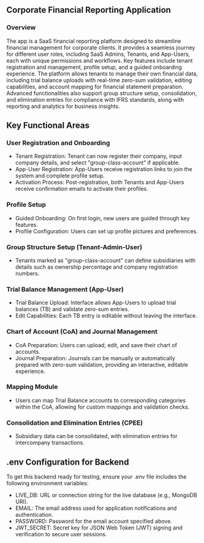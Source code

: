 ## Corporate Financial Reporting Application

### Overview
The app is a SaaS financial reporting platform designed to streamline financial management for corporate clients. It provides a seamless journey for different user roles, including SaaS Admins, Tenants, and App-Users, each with unique permissions and workflows. Key features include tenant registration and management, profile setup, and a guided onboarding experience. The platform allows tenants to manage their own financial data, including trial balance uploads with real-time zero-sum validation, editing capabilities, and account mapping for financial statement preparation. Advanced functionalities also support group structure setup, consolidation, and elimination entries for compliance with IFRS standards, along with reporting and analytics for business insights.

## Key Functional Areas
### User Registration and Onboarding

- Tenant Registration: Tenant can now register their company, input company details, and select "group-class-account" if applicable.
- App-User Registration: App-Users receive registration links to join the system and complete profile setup.
- Activation Process: Post-registration, both Tenants and App-Users receive confirmation emails to activate their profiles.

### Profile Setup

- Guided Onboarding: On first login, new users are guided through key features.
- Profile Configuration: Users can set up profile pictures and preferences.

### Group Structure Setup (Tenant-Admin-User)
- Tenants marked as "group-class-account" can define subsidiaries with details such as ownership percentage and company registration numbers.

### Trial Balance Management (App-User)
- Trial Balance Upload: Interface allows App-Users to upload trial balances (TB) and validate zero-sum entries.
- Edit Capabilities: Each TB entry is editable without leaving the interface.

### Chart of Account (CoA) and Journal Management
- CoA Preparation: Users can upload, edit, and save their chart of accounts.
- Journal Preparation: Journals can be manually or automatically prepared with zero-sum validation, providing an interactive, editable experience.
### Mapping Module
- Users can map Trial Balance accounts to corresponding categories within the CoA, allowing for custom mappings and validation checks.

### Consolidation and Elimination Entries (CPEE)
- Subsidiary data can be consolidated, with elimination entries for intercompany transactions.

## .env Configuration for Backend
To get this backend ready for testing, ensure your .env file includes the following environment variables:

- LIVE_DB: URL or connection string for the live database (e.g., MongoDB URI).
- EMAIL: The email address used for application notifications and authentication.
- PASSWORD: Password for the email account specified above.
- JWT_SECRET: Secret key for JSON Web Token (JWT) signing and verification to secure user sessions.
